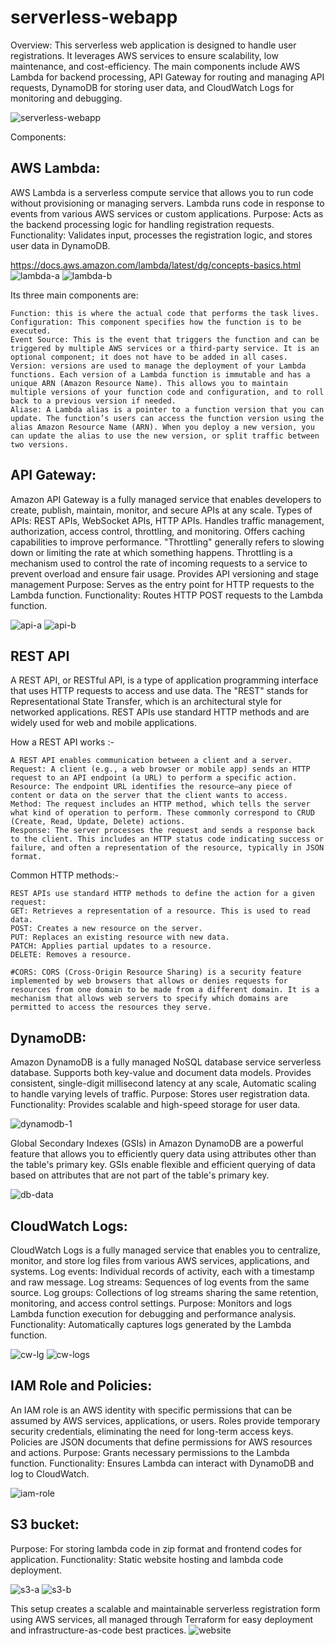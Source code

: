 # serverless-webapp

Overview: This serverless web application is designed to handle user registrations. It leverages AWS services to ensure scalability, low maintenance, and cost-efficiency. The main components include AWS Lambda for backend processing, API Gateway for routing and managing API requests, DynamoDB for storing user data, and CloudWatch Logs for monitoring and debugging.

![serverless-webapp](https://github.com/user-attachments/assets/b9bcbc3e-bc2e-40cc-ba1b-c3a4506a301c)


Components:

## AWS Lambda: 
AWS Lambda is a serverless compute service that allows you to run code without provisioning or managing servers. Lambda runs code in response to events from various AWS services or custom applications.
Purpose: Acts as the backend processing logic for handling registration requests.
Functionality: Validates input, processes the registration logic, and stores user data in DynamoDB.

https://docs.aws.amazon.com/lambda/latest/dg/concepts-basics.html
![lambda-a](https://github.com/user-attachments/assets/0d384db6-4b47-42ae-9b7f-9d484e84cb8d)
![lambda-b](https://github.com/user-attachments/assets/41cdb6ea-9ecc-4a05-81b6-bd1a5b1a8da4)

Its three main components are:
```
Function: this is where the actual code that performs the task lives.
Configuration: This component specifies how the function is to be executed.
Event Source: This is the event that triggers the function and can be triggered by multiple AWS services or a third-party service. It is an optional component; it does not have to be added in all cases.
Version: versions are used to manage the deployment of your Lambda functions. Each version of a Lambda function is immutable and has a unique ARN (Amazon Resource Name). This allows you to maintain multiple versions of your function code and configuration, and to roll back to a previous version if needed.
Aliase: A Lambda alias is a pointer to a function version that you can update. The function’s users can access the function version using the alias Amazon Resource Name (ARN). When you deploy a new version, you can update the alias to use the new version, or split traffic between two versions.
```

## API Gateway:
Amazon API Gateway is a fully managed service that enables developers to create, publish, maintain, monitor, and secure APIs at any scale.
Types of APIs: REST APIs, WebSocket APIs, HTTP APIs. Handles traffic management, authorization, access control, throttling, and monitoring. Offers caching capabilities to improve performance. 
"Throttling" generally refers to slowing down or limiting the rate at which something happens. Throttling is a mechanism used to control the rate of incoming requests to a service to prevent overload and ensure fair usage.
Provides API versioning and stage management
Purpose: Serves as the entry point for HTTP requests to the Lambda function.
Functionality: Routes HTTP POST requests to the Lambda function.

![api-a](https://github.com/user-attachments/assets/7763c47b-6dbe-4a95-8d3a-1efdd0619efe)
![api-b](https://github.com/user-attachments/assets/87699145-403e-46c3-8b15-ea2e8bc6effb)

## REST API
A REST API, or RESTful API, is a type of application programming interface that uses HTTP requests to access and use data. The "REST" stands for Representational State Transfer, which is an architectural style for networked applications. REST APIs use standard HTTP methods and are widely used for web and mobile applications. 

How a REST API works :-
```
A REST API enables communication between a client and a server. 
Request: A client (e.g., a web browser or mobile app) sends an HTTP request to an API endpoint (a URL) to perform a specific action.
Resource: The endpoint URL identifies the resource—any piece of content or data on the server that the client wants to access.
Method: The request includes an HTTP method, which tells the server what kind of operation to perform. These commonly correspond to CRUD (Create, Read, Update, Delete) actions.
Response: The server processes the request and sends a response back to the client. This includes an HTTP status code indicating success or failure, and often a representation of the resource, typically in JSON format.
```

Common HTTP methods:-
```
REST APIs use standard HTTP methods to define the action for a given request: 
GET: Retrieves a representation of a resource. This is used to read data.
POST: Creates a new resource on the server.
PUT: Replaces an existing resource with new data.
PATCH: Applies partial updates to a resource.
DELETE: Removes a resource.
```
```
#CORS: CORS (Cross-Origin Resource Sharing) is a security feature implemented by web browsers that allows or denies requests for resources from one domain to be made from a different domain. It is a mechanism that allows web servers to specify which domains are permitted to access the resources they serve.
```

## DynamoDB:
Amazon DynamoDB is a fully managed NoSQL database service serverless database. Supports both key-value and document data models. Provides consistent, single-digit millisecond latency at any scale, Automatic scaling to handle varying levels of traffic.
Purpose: Stores user registration data.
Functionality: Provides scalable and high-speed storage for user data.

![dynamodb-1](https://github.com/user-attachments/assets/5780fe7c-3a19-4301-9cd0-df998951ac4d)

Global Secondary Indexes (GSIs) in Amazon DynamoDB are a powerful feature that allows you to efficiently query data using attributes other than the table's primary key. GSIs enable flexible and efficient querying of data based on attributes that are not part of the table's primary key.

![db-data](https://github.com/user-attachments/assets/c40b1db5-4172-4e8c-a42e-5f2567ed6d62)


## CloudWatch Logs:
CloudWatch Logs is a fully managed service that enables you to centralize, monitor, and store log files from various AWS services, applications, and systems. Log events: Individual records of activity, each with a timestamp and raw message. Log streams: Sequences of log events from the same source. Log groups: Collections of log streams sharing the same retention, monitoring, and access control settings. 
Purpose: Monitors and logs Lambda function execution for debugging and performance analysis.
Functionality: Automatically captures logs generated by the Lambda function.

![cw-lg](https://github.com/user-attachments/assets/8b829a07-68be-4cac-8291-8448049a3f7f)
![cw-logs](https://github.com/user-attachments/assets/a960006a-d647-4ea4-b5be-c96283c3b8c0)


## IAM Role and Policies:
An IAM role is an AWS identity with specific permissions that can be assumed by AWS services, applications, or users. Roles provide temporary security credentials, eliminating the need for long-term access keys. Policies are JSON documents that define permissions for AWS resources and actions.
Purpose: Grants necessary permissions to the Lambda function.
Functionality: Ensures Lambda can interact with DynamoDB and log to CloudWatch.

![iam-role](https://github.com/user-attachments/assets/8f3fb0cd-389d-412f-8fd8-8f4d06f49b4b)

## S3 bucket:
Purpose: For storing lambda code in zip format and frontend codes for application.
Functionality: Static website hosting and lambda code deployment.

![s3-a](https://github.com/user-attachments/assets/c12ce3d1-f5c7-4178-88ff-2768eaac9d45)
![s3-b](https://github.com/user-attachments/assets/0e3d7a8d-51dc-47b0-9a58-4216492c67f7)


This setup creates a scalable and maintainable serverless registration form using AWS services, all managed through Terraform for easy deployment and infrastructure-as-code best practices.
![website](https://github.com/user-attachments/assets/1ac1f4f3-4b54-46d1-be0a-f87465d776e8)
